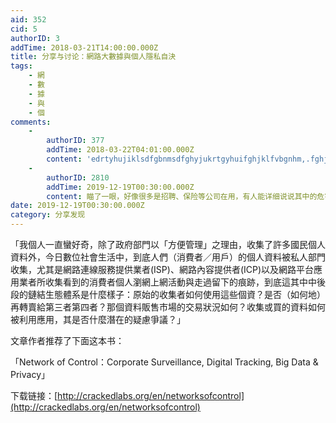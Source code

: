 ```yaml
---
aid: 352
cid: 5
authorID: 3
addTime: 2018-03-21T14:00:00.000Z
title: 分享与讨论：網路大數據與個人隱私自決
tags:
    - 網
    - 數
    - 據
    - 與
    - 個
comments:
    -
        authorID: 377
        addTime: 2018-03-22T04:01:00.000Z
        content: 'edrtyhujiklsdfgbnmsdfghyjukrtgyhuifghjklfvbgnhm,.fghjkl(乱码）'
    -
        authorID: 2810
        addTime: 2019-12-19T00:30:00.000Z
        content: 瞄了一眼，好像很多是招聘、保险等公司在用，有人能详细说说其中的危害吗？
date: 2019-12-19T00:30:00.000Z
category: 分享发现
---
```


「我個人一直蠻好奇，除了政府部門以「方便管理」之理由，收集了許多國民個人資料外，今日數位社會生活中，到底人們（消費者／用戶）的個人資料被私人部門收集，尤其是網路連線服務提供業者(ISP)、網路內容提供者(ICP)以及網路平台應用業者所收集看到的消費者個人瀏網上網活動與走過留下的痕跡，到底這其中中後段的鏈結生態體系是什麼樣子：原始的收集者如何使用這些個資？是否（如何地）再轉賣給第三者第四者？那個資料販售市場的交易狀況如何？收集或買的資料如何被利用應用，其是否什麼潛在的疑慮爭議？」

文章作者推荐了下面这本书：

「Network of Control：Corporate Surveillance, Digital Tracking, Big Data & Privacy」

下载链接：[http://crackedlabs.org/en/networksofcontrol](http://crackedlabs.org/en/networksofcontrol)
